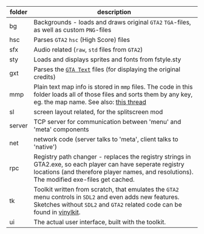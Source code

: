 folder|description
------|-------
bg | Backgrounds - loads and draws original `GTA2` `TGA`-files, as well as custom `PNG`-files
hsc | Parses `GTA2` `hsc` (High Score) files
sfx | Audio related (`raw`, `std` files from `GTA2`)
sty | Loads and displays sprites and fonts from fstyle.sty
gxt | Parses the [`GTA Text`](http://www.gtamodding.com/index.php?title=GXT#GTA2_Format) files (for displaying the original credits)
mmp | Plain text map info is stored in `mmp` files. The code in this folder loads all of those files and sorts them by any key, eg. the map name. See also: [this thread](http://gtamp.com/forum/viewtopic.php?t=188)
sl | screen layout related, for the splitscreen mod
server | TCP server for communication between 'menu' and 'meta' components
net | network code (server talks to 'meta', client talks to 'native')
rpc | Registry path changer - replaces the registry strings in GTA2.exe, so each player can have seperate registry locations (and therefore player names, and resolutions). The modified exe-files get cached.
tk | Toolkit written from scratch, that emulates the `GTA2` menu controls in `SDL2` and even adds new features. Sketches without `SDL2` and `GTA2` related code can be found in [vinylkit](https://github.com/robotanarchy/vinylkit).
ui | The actual user interface, built with the toolkit.
